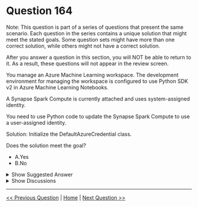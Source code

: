 # Question 164

Note: This question is part of a series of questions that present the same scenario. Each question in the series contains a unique solution that might meet the stated goals. Some question sets might have more than one correct solution, while others might not have a correct solution.

After you answer a question in this section, you will NOT be able to return to it. As a result, these questions will not appear in the review screen.

You manage an Azure Machine Learning workspace. The development environment for managing the workspace is configured to use Python SDK v2 in Azure Machine Learning Notebooks.

A Synapse Spark Compute is currently attached and uses system-assigned identity.

You need to use Python code to update the Synapse Spark Compute to use a user-assigned identity.

Solution: Initialize the DefaultAzureCredential class.

Does the solution meet the goal?

- A.Yes
- B.No

<details>
  <summary>Show Suggested Answer</summary>

<strong>B</strong><br>

</details>

<details>
  <summary>Show Discussions</summary>

<blockquote><p><strong>Sadhak</strong> <code>(Sun 17 Nov 2024 20:09)</code> - <em>Upvotes: 1</em></p><p>from azure.identity import DefaultAzureCredential
from azure.mgmt.synapse import SynapseManagementClient</p></blockquote>

</details>

---

[<< Previous Question](question_163.md) | [Home](../index.md) | [Next Question >>](question_165.md)
